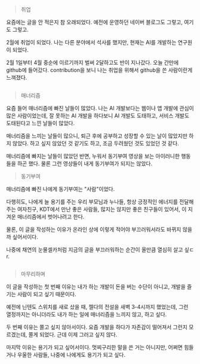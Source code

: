 <blockquote>
<p>취업</p>
</blockquote>
<p>요즘에는 글을 안 적은지 참 오래되었다. 예전에 운영하던 네이버 블로그도 그렇고, 여기도 그렇고.</p>
<p>2월에 취업이 되었다. 나는 다른 분야에서 석사를 했지만, 현재는 AI를 개발하는 연구원이 되었다.</p>
<p>2월 1일부터 4월 중순에 이르기까지 벌써 2달하고도 반이 지나갔다. 오늘 간만에 github에 들어갔다. contribution을 보니 나는 취업을 위해서 github을 쓴 사람이란게 느껴졌다.</p>
<p><img alt="" src="https://velog.velcdn.com/images/joseph-kang777/post/af76a05f-71c8-4ebb-8643-4ac8ffff3382/image.png" /></p>
<blockquote>
<p>매너리즘</p>
</blockquote>
<p>요즘 들어 매너리즘에 빠진 날들이 많았다. 나는 AI 개발보다는 웹이나 앱 개발에 관심이 많은 사람이었는데, 잘 못하는 AI 개발을 하다보니 AI 개발도 도태하고, 서비스 개발도 도태된다고 느낀 날들이 많았다.</p>
<p>매너리즘을 느끼는 날들이 많으니, 퇴근 후에 공부하고 성장할 수 있는 날이 많았지만 하지 않았다. 하고 싶지 않았던 것 같기도 하고, 조금 두려웠던 것도 있었던 것 같다.</p>
<p>매너리즘에 빠지는 날들이 많았던 반면, 누워서 동기부여 영상을 보는 아이러니한 행동들을 하곤 했다. 물론 그런 영상들이 내게 동기부여가 되지는 않았다.</p>
<blockquote>
<p>동기부여</p>
</blockquote>
<p>매너리즘에 빠진 나에게 동기부여는 &quot;사람&quot;이었다.</p>
<p>다행히도, 나에게 늘 용기를 주는 우리 부모님과 누나들, 항상 긍정적인 에너지를 전달해주는 여자친구, KDT에서 만난 좋은 사람들, 많지는 않지만 좋은 친구들이 있어서, 이 지겨운 매너리즘에서 벗어나려고 한다.</p>
<p>물론, 이 글을 작성하는 이유가 온라인 상에 이렇게 적어야 부끄러워서라도 바뀌지 않을까 싶어서이다.</p>
<p>나중에 채연의 눈물셀카처럼 지금의 글을 부끄러워하는 순간이 올만큼 열심히 살고 싶ㄷr. </p>
<p><img alt="" src="https://velog.velcdn.com/images/joseph-kang777/post/ebb19609-a126-48ee-a40e-675976cce26c/image.png" /></p>
<blockquote>
<p>마무리하며</p>
</blockquote>
<p>이 글을 작성하는 첫 번째 이유는 내가 하는 개발이 돈을 버는 수단이 아니고, 개발을 즐기는 사람이 되고 싶기 때문이다.</p>
<p>예전에 닌텐도 스위치를 새로 샀을 때, 젤다의 전설을 새벽 3-4시까지 했었는데, 그런 열정까지는 아니더라도 내가 하는 일에 매너리즘을 느끼지 않고, 하고 싶다.</p>
<p>두 번째 이유는 쫄고 싶지 않아서이다. 요즘 개발을 하다가 자존감이 떨어져서 그런지 모르겠는데, 쫄게 되었다. 근데 이제 그러고 싶지 않다.</p>
<p>마지막 이유는 용기가 되고 싶어서이다. 멋찌구리한 말을 쓴 거는 아니지만, 어쩌면 힘들거나 우울한 사람들, 나중에 나에게도 용기가 되고 싶다.</p>